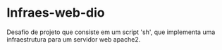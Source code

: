 # Infraes-web-dio

Desafio de projeto que consiste em um script 'sh', que implementa uma infraestrutura para um servidor web apache2. 
